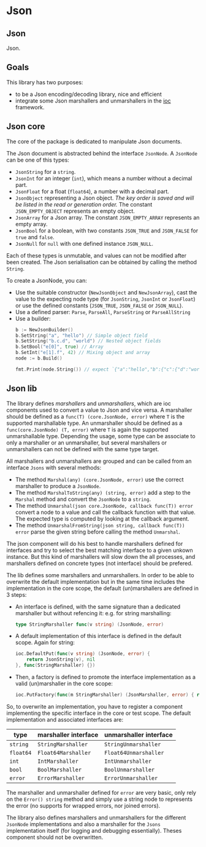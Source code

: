 # Json

## Json

Json.

## Goals

This library has two purposes:
 * to be a Json encoding/decoding library, nice and efficient
 * integrate some Json marshallers and unmarshallers in the [ioc](../ioc) framework.

## Json core

The core of the package is dedicated to manipulate Json documents.

The Json document is abstracted behind the interface `JsonNode`. A `JsonNode` can be one of this types:
 * `JsonString` for a `string`.
 * `JsonInt` for an integer (`int`), which means a number without a decimal part.
 * `JsonFloat` for a float (`float64`), a number with a decimal part.
 * `JsonObject` representing a Json object. *The key order is saved and will be listed in the read or generation order.* The constant `JSON_EMPTY_OBJECT` represents an empty object.
 * `JsonArray` for a Json array. The constant `JSON_EMPTY_ARRAY` represents an empty array.
 * `JsonBool` for a boolean, with two constants `JSON_TRUE` and `JSON_FALSE` for `true` and `false`.
 * `JsonNull` for `null` with one defined instance `JSON_NULL`.

Each of these types is unmutable, and values can not be modified after been created. The Json serialisation can be obtained by calling the method `String`.

To create a JsonNode, you can:
 * Use the suitable constructor (`NewJsonObject` and `NewJsonArray`), cast the value to the expecting node type (for `JsonString`, `JsonInt` or `JsonFloat`) or use the defined constants (`JSON_TRUE`, `JSON_FALSE` or `JSON_NULL`).
 * Use a defined parser: `Parse`, `ParseAll`, `ParseString` or `ParseAllString`
 * Use a builder:
    ```go
    b := NewJsonBuilder()
    b.SetString("a", "hello") // Simple object field
    b.SetString("b.c.d", "world") // Nested object fields
    b.SetBool("e[0]", true) // Array
    b.SetInt("e[1].f", 42) // Mixing object and array
    node := b.Build()
    
    fmt.Print(node.String()) // expect `{"a":"hello","b":{"c":{"d":"world"}},"e":[true,{"f":42}]}`
    ```

## Json lib

The library defines _marshallers_ and _unmarshallers_, which are ioc components used to convert a value to Json and vice versa. A marshaller should be defined as a `func(T) (core.JsonNode, error)` where `T` is the supported marshallable type. An unmarshaller should be defined as a `func(core.JsonNode) (T, error)` where `T` is again the supported unmarshallable type. Depending the usage, some type can be associate to only a marshaller or an unmarshaller, but several marshallers or unmarshallers can not be defined with the same type target.

All marshallers and unmarshallers are grouped and can be called from an interface `Jsons` with several methods:
 * The method `Marshal(any) (core.JsonNode, error)` use the correct marshaller to produce a `JsonNode`.
 * The method `MarshalToString(any) (string, error)` add a step to the `Marshal` method and convert the `JsonNode` to a `string`.
 * The method `Unmarshal(json core.JsonNode, callback func(T)) error` convert a node to a value and call the callback function with that value. The expected type is computed by looking at the callback argument.
 * The method `UnmarshalFromString(json string, callback func(T)) error` parse the given string before calling the method `Unmarshal`.

The json component will do his best to handle marshallers defined for interfaces and try to select the best matching interface to a given unkown instance. But this kind of marshallers will slow down the all processes, and marshallers defined on concrete types (not interface) should be prefered. 

The lib defines some marshallers and unmarshallers. In order to be able to overwrite the default implementation but in the same time includes the implementation in the core scope, the default (un)marshallers are defined in 3 steps:
 * An interface is defined, with the same signature than a dedicated marshaller but without refencing it: e.g. for string marshalling:
    ```go
    type StringMarshaller func(v string) (JsonNode, error)
    ```
 * A default implementation of this interface is defined in the default scope. Again for string:
    ```go
    ioc.DefaultPut(func(v string) (JsonNode, error) {
        return JsonString(v), nil
    }, func(StringMarshaller) {})
    ```
 * Then, a factory is defined to promote the interface implementation as a valid (un)marshaller in the core scope:
    ```go
	ioc.PutFactory(func(m StringMarshaller) (JsonMarshaller, error) { return m, nil })
    ```
So, to overwrite an implementation, you have to register a component implementing the specific interface in the core or test scope. The default implementation and associated interfaces are:

| type | marshaller interface | unmarshaller interface |
| --- | --- | --- |
| `string` | `StringMarshaller` | `StringUnmarshaller` |
| `float64` | `Float64Marshaller` | `Float64Unmarshaller` |
| `int` | `IntMarshaller` | `IntUnmarshaller` |
| `bool` | `BoolMarshaller` | `BoolUnmarshaller` |
| `error` | `ErrorMarshaller` | `ErrorUnmarshaller` |

The marshaller and unmarshaller defined for `error` are very basic, only rely on the `Error() string` method and simply use a string node to represents the error (no supports for wrapped errors, nor joined errors).

The library also defines marshallers and unmarshallers for the different `JsonNode` implementations and also a marshaller for the `Jsons` implementation itself (for logging and debugging essentially). Theses component should not be overwritten.

